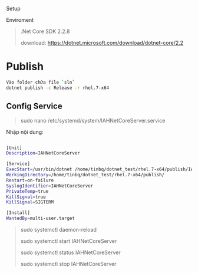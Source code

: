 Setup

Enviroment

> .Net Core SDK 2.2.8
>
> download: https://dotnet.microsoft.com/download/dotnet-core/2.2

# Publish

```sh
Vào folder chứa file `sln`
dotnet publish -c Release -r rhel.7-x64
```



## Config Service

>sudo nano /etc/systemd/system/IAHNetCoreServer.service

Nhập nội dung:

```sh

[Unit]
Description=IAHNetCoreServer

[Service]
ExecStart=/usr/bin/dotnet /home/tinbq/dotnet_test/rhel.7-x64/publish/IAHNetCoreServer.dll
WorkingDirectory=/home/tinbq/dotnet_test/rhel.7-x64/publish/
Restart=on-failure
SyslogIdentifier=IAHNetCoreServer
PrivateTemp=true
KillSignal=true
KillSignal=SIGTERM

[Install]  
WantedBy=multi-user.target
```

> sudo systemctl daemon-reload
>
> sudo systemctl start IAHNetCoreServer
>
> sudo systemctl status IAHNetCoreServer
>
> sudo systemctl stop IAHNetCoreServer